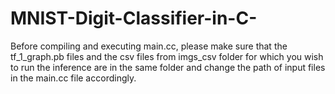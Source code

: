 # MNIST-Digit-Classifier-in-C-  
Before compiling and executing main.cc, please make sure that the tf_1_graph.pb files and the csv files from imgs_csv folder for which you wish to run the inference are in the same folder and change the path of input files in the main.cc file accordingly. 
